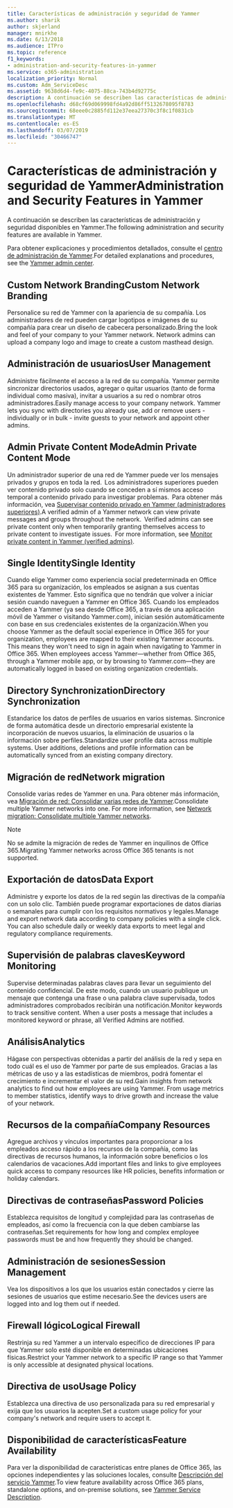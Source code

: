 ```yaml
---
title: Características de administración y seguridad de Yammer
ms.author: sharik
author: skjerland
manager: mnirkhe
ms.date: 6/13/2018
ms.audience: ITPro
ms.topic: reference
f1_keywords:
- administration-and-security-features-in-yammer
ms.service: o365-administration
localization_priority: Normal
ms.custom: Adm_ServiceDesc
ms.assetid: 9638d6d4-fe9c-4075-88ca-743b4d92775c
description: A continuación se describen las características de administración y seguridad disponibles en Yammer.
ms.openlocfilehash: d68cf69d069998fd4a92d86ff5132678095f8783
ms.sourcegitcommit: 68eee0c2885fd112e37eea27370c3f8c1f0831cb
ms.translationtype: MT
ms.contentlocale: es-ES
ms.lasthandoff: 03/07/2019
ms.locfileid: "30466747"
---
```

# <a name="administration-and-security-features-in-yammer"></a><span data-ttu-id="a7a75-103">Características de administración y seguridad de Yammer</span><span class="sxs-lookup"><span data-stu-id="a7a75-103">Administration and Security Features in Yammer</span></span>

<span data-ttu-id="a7a75-104">A continuación se describen las características de administración y seguridad disponibles en Yammer.</span><span class="sxs-lookup"><span data-stu-id="a7a75-104">The following administration and security features are available in Yammer.</span></span>
  
<span data-ttu-id="a7a75-105">Para obtener explicaciones y procedimientos detallados, consulte el [centro de administración de Yammer](https://go.microsoft.com/fwlink/?LinkId=869688).</span><span class="sxs-lookup"><span data-stu-id="a7a75-105">For detailed explanations and procedures, see the [Yammer admin center](https://go.microsoft.com/fwlink/?LinkId=869688).</span></span>
  
## <a name="custom-network-branding"></a><span data-ttu-id="a7a75-106">Custom Network Branding</span><span class="sxs-lookup"><span data-stu-id="a7a75-106">Custom Network Branding</span></span>
<span data-ttu-id="a7a75-107"><a name="bkmk_CustomNetworkBranding"> </a></span><span class="sxs-lookup"><span data-stu-id="a7a75-107"></span></span>

<span data-ttu-id="a7a75-p101">Personalice su red de Yammer con la apariencia de su compañía. Los administradores de red pueden cargar logotipos e imágenes de su compañía para crear un diseño de cabecera personalizado.</span><span class="sxs-lookup"><span data-stu-id="a7a75-p101">Bring the look and feel of your company to your Yammer network. Network admins can upload a company logo and image to create a custom masthead design.</span></span>
  
## <a name="user-management"></a><span data-ttu-id="a7a75-110">Administración de usuarios</span><span class="sxs-lookup"><span data-stu-id="a7a75-110">User Management</span></span>
<span data-ttu-id="a7a75-111"><a name="bkmk_UserManagement"> </a></span><span class="sxs-lookup"><span data-stu-id="a7a75-111"></span></span>

<span data-ttu-id="a7a75-p102">Administre fácilmente el acceso a la red de su compañía. Yammer permite sincronizar directorios usados, agregar o quitar usuarios (tanto de forma individual como masiva), invitar a usuarios a su red o nombrar otros administradores.</span><span class="sxs-lookup"><span data-stu-id="a7a75-p102">Easily manage access to your company network. Yammer lets you sync with directories you already use, add or remove users - individually or in bulk - invite guests to your network and appoint other admins.</span></span>
  
## <a name="admin-private-content-mode"></a><span data-ttu-id="a7a75-114">Admin Private Content Mode</span><span class="sxs-lookup"><span data-stu-id="a7a75-114">Admin Private Content Mode</span></span>
<span data-ttu-id="a7a75-115"><a name="bkmk_AdminPrivate"> </a></span><span class="sxs-lookup"><span data-stu-id="a7a75-115"></span></span>

<span data-ttu-id="a7a75-p103">Un administrador superior de una red de Yammer puede ver los mensajes privados y grupos en toda la red.  Los administradores superiores pueden ver contenido privado solo cuando se conceden a sí mismos acceso temporal a contenido privado para investigar problemas.  Para obtener más información, vea [Supervisar contenido privado en Yammer (administradores superiores)](https://go.microsoft.com/fwlink/?LinkId=627479).</span><span class="sxs-lookup"><span data-stu-id="a7a75-p103">A verified admin of a Yammer network can view private messages and groups throughout the network.  Verified admins can see private content only when temporarily granting themselves access to private content to investigate issues.  For more information, see [Monitor private content in Yammer (verified admins)](https://go.microsoft.com/fwlink/?LinkId=627479).</span></span>
  
## <a name="single-identity"></a><span data-ttu-id="a7a75-119">Single Identity</span><span class="sxs-lookup"><span data-stu-id="a7a75-119">Single Identity</span></span>
<span data-ttu-id="a7a75-120"><a name="bkmk_o365_user_mapping"> </a></span><span class="sxs-lookup"><span data-stu-id="a7a75-120"></span></span>

<span data-ttu-id="a7a75-p104">Cuando elige Yammer como experiencia social predeterminada en Office 365 para su organización, los empleados se asignan a sus cuentas existentes de Yammer. Esto significa que no tendrán que volver a iniciar sesión cuando naveguen a Yammer en Office 365. Cuando los empleados acceden a Yammer (ya sea desde Office 365, a través de una aplicación móvil de Yammer o visitando Yammer.com), inician sesión automáticamente con base en sus credenciales existentes de la organización.</span><span class="sxs-lookup"><span data-stu-id="a7a75-p104">When you choose Yammer as the default social experience in Office 365 for your organization, employees are mapped to their existing Yammer accounts. This means they won't need to sign in again when navigating to Yammer in Office 365. When employees access Yammer—whether from Office 365, through a Yammer mobile app, or by browsing to Yammer.com—they are automatically logged in based on existing organization credentials.</span></span>
  
## <a name="directory-synchronization"></a><span data-ttu-id="a7a75-124">Directory Synchronization</span><span class="sxs-lookup"><span data-stu-id="a7a75-124">Directory Synchronization</span></span>
<span data-ttu-id="a7a75-125"><a name="bkmk_DirectorySynchronization"> </a></span><span class="sxs-lookup"><span data-stu-id="a7a75-125"></span></span>

<span data-ttu-id="a7a75-p105">Estandarice los datos de perfiles de usuarios en varios sistemas. Sincronice de forma automática desde un directorio empresarial existente la incorporación de nuevos usuarios, la eliminación de usuarios o la información sobre perfiles.</span><span class="sxs-lookup"><span data-stu-id="a7a75-p105">Standardize user profile data across multiple systems. User additions, deletions and profile information can be automatically synced from an existing company directory.</span></span>
  
## <a name="network-migration"></a><span data-ttu-id="a7a75-128">Migración de red</span><span class="sxs-lookup"><span data-stu-id="a7a75-128">Network migration</span></span>
<span data-ttu-id="a7a75-129"><a name="bkmk_NetworkMigration"> </a></span><span class="sxs-lookup"><span data-stu-id="a7a75-129"></span></span>

<span data-ttu-id="a7a75-p106">Consolide varias redes de Yammer en una. Para obtener más información, vea [Migración de red: Consolidar varias redes de Yammer](https://go.microsoft.com/fwlink/?LinkID=617488).</span><span class="sxs-lookup"><span data-stu-id="a7a75-p106">Consolidate multiple Yammer networks into one. For more information, see [Network migration: Consolidate multiple Yammer networks](https://go.microsoft.com/fwlink/?LinkID=617488).</span></span>
  
> [!NOTE]
> <span data-ttu-id="a7a75-132">No se admite la migración de redes de Yammer en inquilinos de Office 365.</span><span class="sxs-lookup"><span data-stu-id="a7a75-132">Migrating Yammer networks across Office 365 tenants is not supported.</span></span> 
  
## <a name="data-export"></a><span data-ttu-id="a7a75-133">Exportación de datos</span><span class="sxs-lookup"><span data-stu-id="a7a75-133">Data Export</span></span>
<span data-ttu-id="a7a75-134"><a name="bkmk_DataExport"> </a></span><span class="sxs-lookup"><span data-stu-id="a7a75-134"></span></span>

<span data-ttu-id="a7a75-p107">Administre y exporte los datos de la red según las directivas de la compañía con un solo clic. También puede programar exportaciones de datos diarias o semanales para cumplir con los requisitos normativos y legales.</span><span class="sxs-lookup"><span data-stu-id="a7a75-p107">Manage and export network data according to company policies with a single click. You can also schedule daily or weekly data exports to meet legal and regulatory compliance requirements.</span></span>
  
## <a name="keyword-monitoring"></a><span data-ttu-id="a7a75-137">Supervisión de palabras claves</span><span class="sxs-lookup"><span data-stu-id="a7a75-137">Keyword Monitoring</span></span>
<span data-ttu-id="a7a75-138"><a name="bkmk_KeywordMonitoring"> </a></span><span class="sxs-lookup"><span data-stu-id="a7a75-138"></span></span>

<span data-ttu-id="a7a75-p108">Supervise determinadas palabras claves para llevar un seguimiento del contenido confidencial. De este modo, cuando un usuario publique un mensaje que contenga una frase o una palabra clave supervisada, todos administradores comprobados recibirán una notificación.</span><span class="sxs-lookup"><span data-stu-id="a7a75-p108">Monitor keywords to track sensitive content. When a user posts a message that includes a monitored keyword or phrase, all Verified Admins are notified.</span></span>
  
## <a name="analytics"></a><span data-ttu-id="a7a75-141">Análisis</span><span class="sxs-lookup"><span data-stu-id="a7a75-141">Analytics</span></span>
<span data-ttu-id="a7a75-142"><a name="bkmk_Analytics"> </a></span><span class="sxs-lookup"><span data-stu-id="a7a75-142"></span></span>

<span data-ttu-id="a7a75-p109">Hágase con perspectivas obtenidas a partir del análisis de la red y sepa en todo cuál es el uso de Yammer por parte de sus empleados. Gracias a las métricas de uso y a las estadísticas de miembros, podrá fomentar el crecimiento e incrementar el valor de su red.</span><span class="sxs-lookup"><span data-stu-id="a7a75-p109">Gain insights from network analytics to find out how employees are using Yammer. From usage metrics to member statistics, identify ways to drive growth and increase the value of your network.</span></span>
  
## <a name="company-resources"></a><span data-ttu-id="a7a75-145">Recursos de la compañía</span><span class="sxs-lookup"><span data-stu-id="a7a75-145">Company Resources</span></span>
<span data-ttu-id="a7a75-146"><a name="bkmk_CompanyResources"> </a></span><span class="sxs-lookup"><span data-stu-id="a7a75-146"></span></span>

<span data-ttu-id="a7a75-147">Agregue archivos y vínculos importantes para proporcionar a los empleados acceso rápido a los recursos de la compañía, como las directivas de recursos humanos, la información sobre beneficios o los calendarios de vacaciones.</span><span class="sxs-lookup"><span data-stu-id="a7a75-147">Add important files and links to give employees quick access to company resources like HR policies, benefits information or holiday calendars.</span></span>
  
## <a name="password-policies"></a><span data-ttu-id="a7a75-148">Directivas de contraseñas</span><span class="sxs-lookup"><span data-stu-id="a7a75-148">Password Policies</span></span>
<span data-ttu-id="a7a75-149"><a name="bkmk_PasswordPolicies"> </a></span><span class="sxs-lookup"><span data-stu-id="a7a75-149"></span></span>

<span data-ttu-id="a7a75-150">Establezca requisitos de longitud y complejidad para las contraseñas de empleados, así como la frecuencia con la que deben cambiarse las contraseñas.</span><span class="sxs-lookup"><span data-stu-id="a7a75-150">Set requirements for how long and complex employee passwords must be and how frequently they should be changed.</span></span>
  
## <a name="session-management"></a><span data-ttu-id="a7a75-151">Administración de sesiones</span><span class="sxs-lookup"><span data-stu-id="a7a75-151">Session Management</span></span>
<span data-ttu-id="a7a75-152"><a name="bkmk_SessionManagement"> </a></span><span class="sxs-lookup"><span data-stu-id="a7a75-152"></span></span>

<span data-ttu-id="a7a75-153">Vea los dispositivos a los que los usuarios están conectados y cierre las sesiones de usuarios que estime necesario.</span><span class="sxs-lookup"><span data-stu-id="a7a75-153">See the devices users are logged into and log them out if needed.</span></span>
  
## <a name="logical-firewall"></a><span data-ttu-id="a7a75-154">Firewall lógico</span><span class="sxs-lookup"><span data-stu-id="a7a75-154">Logical Firewall</span></span>
<span data-ttu-id="a7a75-155"><a name="bkmk_LogicalFirewall"> </a></span><span class="sxs-lookup"><span data-stu-id="a7a75-155"></span></span>

<span data-ttu-id="a7a75-156">Restrinja su red Yammer a un intervalo específico de direcciones IP para que Yammer solo esté disponible en determinadas ubicaciones físicas.</span><span class="sxs-lookup"><span data-stu-id="a7a75-156">Restrict your Yammer network to a specific IP range so that Yammer is only accessible at designated physical locations.</span></span>
  
## <a name="usage-policy"></a><span data-ttu-id="a7a75-157">Directiva de uso</span><span class="sxs-lookup"><span data-stu-id="a7a75-157">Usage Policy</span></span>
<span data-ttu-id="a7a75-158"><a name="bkmk_UsagePolicy"> </a></span><span class="sxs-lookup"><span data-stu-id="a7a75-158"></span></span>

<span data-ttu-id="a7a75-159">Establezca una directiva de uso personalizada para su red empresarial y exija que los usuarios la acepten.</span><span class="sxs-lookup"><span data-stu-id="a7a75-159">Set a custom usage policy for your company's network and require users to accept it.</span></span>
  
## <a name="feature-availability"></a><span data-ttu-id="a7a75-160">Disponibilidad de características</span><span class="sxs-lookup"><span data-stu-id="a7a75-160">Feature Availability</span></span>
<span data-ttu-id="a7a75-161"><a name="bkmk_UsagePolicy"> </a></span><span class="sxs-lookup"><span data-stu-id="a7a75-161"></span></span>

<span data-ttu-id="a7a75-162">Para ver la disponibilidad de características entre planes de Office 365, las opciones independientes y las soluciones locales, consulte [Descripción del servicio Yammer](yammer-service-description.md).</span><span class="sxs-lookup"><span data-stu-id="a7a75-162">To view feature availability across Office 365 plans, standalone options, and on-premise solutions, see [Yammer Service Description](yammer-service-description.md).</span></span>
  

